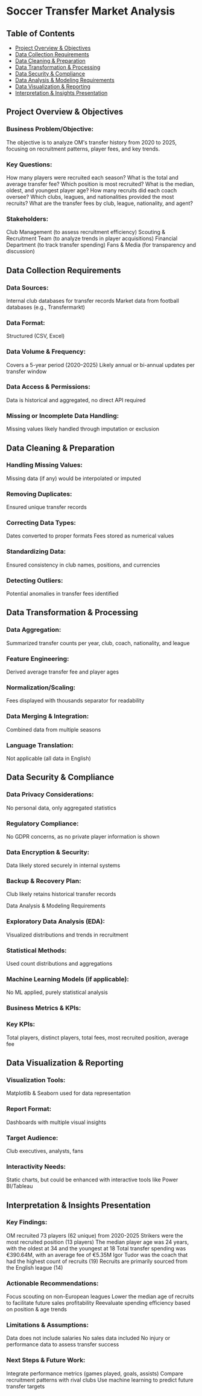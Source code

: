 # Soccer Transfer Market Analysis

## Table of Contents
- [Project Overview & Objectives](https://github.com/XBarc16/Data-Analyst-Portfolio/blob/main/Project/Python%20Projects/Soccer%20Transfer%20Market%20Analysis/Readme.md#Project-Overview--Objectives)
- [Data Collection Requirements](https://github.com/XBarc16/Data-Analyst-Portfolio/blob/main/Project/Python%20Projects/Soccer%20Transfer%20Market%20Analysis/Readme.md#Data-Collection-Requirements)
- [Data Cleaning & Preparation](https://github.com/XBarc16/Data-Analyst-Portfolio/blob/main/Project/Python%20Projects/Soccer%20Transfer%20Market%20Analysis/Readme.md#Data-Cleaning--Preparation)
- [Data Transformation & Processing](https://github.com/XBarc16/Data-Analyst-Portfolio/blob/main/Project/Python%20Projects/Soccer%20Transfer%20Market%20Analysis/Readme.md#Data-Transformation--Processing)
- [Data Security & Compliance](https://github.com/XBarc16/Data-Analyst-Portfolio/blob/main/Project/Python%20Projects/Soccer%20Transfer%20Market%20Analysis/Readme.md#Data-Security--Compliance)
- [Data Analysis & Modeling Requirements](https://github.com/XBarc16/Data-Analyst-Portfolio/blob/main/Project/Python%20Projects/Soccer%20Transfer%20Market%20Analysis/Readme.md#Data-Analysis--Modeling-Requirements) 
- [Data Visualization & Reporting](https://github.com/XBarc16/Data-Analyst-Portfolio/blob/main/Project/Python%20Projects/Soccer%20Transfer%20Market%20Analysis/Readme.md#Data-Visualization--Reporting)
- [Interpretation & Insights Presentation](https://github.com/XBarc16/Data-Analyst-Portfolio/blob/main/Project/Python%20Projects/Soccer%20Transfer%20Market%20Analysis/Readme.md#Interpretation--Insights-Presentation)


## Project Overview & Objectives

### Business Problem/Objective:
The objective is to analyze OM's transfer history from 2020 to 2025, focusing on recruitment patterns, player fees, and key trends.

### Key Questions:

How many players were recruited each season?
What is the total and average transfer fee?
Which position is most recruited?
What is the median, oldest, and youngest player age?
How many recruits did each coach oversee?
Which clubs, leagues, and nationalities provided the most recruits?
What are the transfer fees by club, league, nationality, and agent?

### Stakeholders:

Club Management (to assess recruitment efficiency)
Scouting & Recruitment Team (to analyze trends in player acquisitions)
Financial Department (to track transfer spending)
Fans & Media (for transparency and discussion)

## Data Collection Requirements

### Data Sources:

Internal club databases for transfer records
Market data from football databases (e.g., Transfermarkt)

### Data Format:

Structured (CSV, Excel)

### Data Volume & Frequency:

Covers a 5-year period (2020–2025)
Likely annual or bi-annual updates per transfer window

### Data Access & Permissions:

Data is historical and aggregated, no direct API required

### Missing or Incomplete Data Handling:

Missing values likely handled through imputation or exclusion

## Data Cleaning & Preparation

### Handling Missing Values:

Missing data (if any) would be interpolated or imputed

### Removing Duplicates:

Ensured unique transfer records

### Correcting Data Types:

Dates converted to proper formats
Fees stored as numerical values

### Standardizing Data:

Ensured consistency in club names, positions, and currencies

### Detecting Outliers:

Potential anomalies in transfer fees identified

## Data Transformation & Processing

### Data Aggregation:

Summarized transfer counts per year, club, coach, nationality, and league

### Feature Engineering:

Derived average transfer fee and player ages

### Normalization/Scaling:

Fees displayed with thousands separator for readability

### Data Merging & Integration:

Combined data from multiple seasons

### Language Translation:

Not applicable (all data in English)

## Data Security & Compliance

### Data Privacy Considerations:

No personal data, only aggregated statistics

### Regulatory Compliance:

No GDPR concerns, as no private player information is shown

### Data Encryption & Security:

Data likely stored securely in internal systems

### Backup & Recovery Plan:

Club likely retains historical transfer records

Data Analysis & Modeling Requirements

### Exploratory Data Analysis (EDA):

Visualized distributions and trends in recruitment

### Statistical Methods:

Used count distributions and aggregations

### Machine Learning Models (if applicable):

No ML applied, purely statistical analysis

### Business Metrics & KPIs:

### Key KPIs: 

Total players, distinct players, total fees, most recruited position, average fee

## Data Visualization & Reporting

### Visualization Tools:

Matplotlib & Seaborn used for data representation

### Report Format:

Dashboards with multiple visual insights

### Target Audience:

Club executives, analysts, fans

### Interactivity Needs:

Static charts, but could be enhanced with interactive tools like Power BI/Tableau

## Interpretation & Insights Presentation

### Key Findings:

OM recruited 73 players (62 unique) from 2020-2025
Strikers were the most recruited position (13 players)
The median player age was 24 years, with the oldest at 34 and the youngest at 18
Total transfer spending was €390.64M, with an average fee of €5.35M
Igor Tudor was the coach that had the highest count of recruits (19)
Recruits are primarily sourced from the English league (14)

### Actionable Recommendations:

Focus scouting on non-European leagues
Lower the median age of recruits to facilitate future sales profitability
Reevaluate spending efficiency based on position & age trends

### Limitations & Assumptions:

Data does not include salaries
No sales data included
No injury or performance data to assess transfer success

### Next Steps & Future Work:

Integrate performance metrics (games played, goals, assists)
Compare recruitment patterns with rival clubs
Use machine learning to predict future transfer targets



